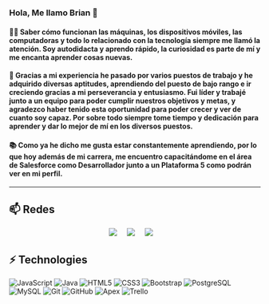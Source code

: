 ### Hola, Me llamo Brian 👋

####	👨‍🎓 Saber cómo funcionan las máquinas, los dispositivos móviles, las computadoras y todo lo relacionado con la tecnología siempre me llamó la atención. Soy autodidacta y aprendo rápido, la curiosidad es parte de mí y me encanta aprender cosas nuevas. 

####	🚀 Gracias a mi experiencia he pasado por varios puestos de trabajo y he adquirido diversas aptitudes, aprendiendo del puesto de bajo rango e ir creciendo gracias a mi perseverancia y entusiasmo. Fui líder y trabajé junto a un equipo para poder cumplir nuestros objetivos y metas, y agradezco haber tenido esta oportunidad para poder crecer y ver de cuanto soy capaz. Por sobre todo siempre tome tiempo y dedicación para aprender y dar lo mejor de mí en los diversos puestos.

####	📚 Como ya he dicho me gusta estar constantemente aprendiendo, por lo que hoy además de mi carrera, me encuentro capacitándome en el área de Salesforce como Desarrollador junto a un Plataforma 5 como podrán ver en mi perfil.
-------
## 📫 Redes

<p align="center" align='right'>
<a target="_blank"href="https://www.linkedin.com/in/brianjvaldiviezo/"><img src="https://img.shields.io/badge/linkedin-%230077B5.svg?&style=for-the-badge&logo=linkedin&logoColor=white" /></a>&nbsp;&nbsp;&nbsp;&nbsp;
<a target="_blank"href="https://trailblazer.me/id/bjvaldiviezo"><img src="https://img.shields.io/badge/TrailHead-00A1E0.svg?&style=for-the-badge&logo=Salesforce&logoColor=white" /></a>&nbsp;&nbsp;&nbsp;&nbsp;
<a href="mailto:bjvaldiviezo@gmail.com?subject=Hello%20Brian,%20From%20Github"><img src="https://img.shields.io/badge/gmail-%23D14836.svg?&style=for-the-badge&logo=gmail&logoColor=white" /></a>&nbsp;&nbsp;&nbsp;&nbsp;
	
	
</p>

## ⚡ Technologies

![JavaScript](https://img.shields.io/badge/-JavaScript-black?style=flat-square&logo=javascript)
![Java](https://img.shields.io/badge/Java-orange?style=flat-square&logo=java)
![HTML5](https://img.shields.io/badge/-HTML5-E34F26?style=flat-square&logo=html5&logoColor=white)
![CSS3](https://img.shields.io/badge/-CSS3-1572B6?style=flat-square&logo=css3)
![Bootstrap](https://img.shields.io/badge/-Bootstrap-563D7C?style=flat-square&logo=bootstrap)
![PostgreSQL](https://img.shields.io/badge/-PostgreSQL-336791?style=flat-square&logo=postgresql)
![MySQL](https://img.shields.io/badge/-MySQL-black?style=flat-square&logo=mysql)
![Git](https://img.shields.io/badge/-Git-black?style=flat-square&logo=git)
![GitHub](https://img.shields.io/badge/-GitHub-181717?style=flat-square&logo=github)
![Apex](https://img.shields.io/badge/Apex-green?style=flat-square&logo=Apex)
![Trello](https://img.shields.io/badge/Trello-yellow?style=flat-square&logo=trello)

<!--
**BJValdiviezo/BJValdiviezo** is a ✨ _special_ ✨ repository because its `README.md` (this file) appears on your GitHub profile.

Here are some ideas to get you started:

- 🔭 I’m currently working on ...
- 🌱 I’m currently learning ...
- 👯 I’m looking to collaborate on ...
- 🤔 I’m looking for help with ...
- 💬 Ask me about ...
- 📫 How to reach me: ...
- 😄 Pronouns: ...
- ⚡ Fun fact: ...
-->
